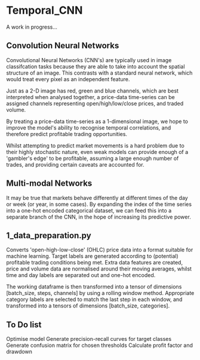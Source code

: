 # Temporal_CNN

A work in progress...

## Convolution Neural Networks

Convolutional Neural Networks (CNN's) are typically used in image classifcation tasks because they are able to take into account the spatial structure of an image.  This contrasts with a standard neural network, which would treat every pixel as an independent feature.

Just as a 2-D image has red, green and blue channels, which are best interpreted when analysed together, a price-data time-series can be assigned channels representing open/high/low/close prices, and traded volume.

By treating a price-data time-series as a 1-dimensional image, we hope to improve the model's ability to recognise temporal correlations, and therefore predict profitable trading opportunities.  

Whilst attempting to predict market movements is a hard problem due to their highly stochastic nature, even weak models can provide enough of a 'gambler's edge' to be profitable, assuming a large enough number of trades, and providing certain caveats are accounted for.

## Multi-modal Networks

It may be true that markets behave differently at different times of the day or week (or year, in some cases).  By expanding the index of the time series into a one-hot encoded categorical dataset, we can feed this into a separate branch of the CNN, in the hope of increasing its predictive power.

## 1_data_preparation.py

Converts 'open-high-low-close' (OHLC) price data into a format suitable for machine learning.  Target labels are generated according to (potential) profitable trading conditions being met.  Extra data features are created, price and volume data are normalised around their moving averages, whilst time and day labels are separated out and one-hot encoded.  

The working dataframe is then transformed into a tensor of dimensions [batch_size, steps, channels] by using a rolling window method.  Appropriate category labels are selected to match the last step in each window, and transformed into a tensors of dimensions [batch_size, categories].

## To Do list
Optimise model
Generate precision-recall curves for target classes
Generate confusion matrix for chosen thresholds
Calculate profit factor and drawdown